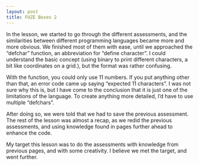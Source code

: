 ```yaml
---
layout: post
title: FUZE Boxes 2
---
```



In the lesson, we started to go through the different assessments, and the similarities between different programming languages 
became more and more obvious. We finished most of them with ease, until we approached the “defchar” function, an abbreviation for 
“define character”. I could understand the basic concept (using binary to print different characters, a bit like coordinates on a 
grid.), but the format was rather confusing. 

With the function, you could only use 11 numbers. If you put anything other than that, an error code came up saying “expected 11 
characters”. I was not sure why this is, but I have come to the conclusion that it is just one of the limitations of the language. 
To create anything more detailed, I’d have to use multiple “defchars”.

After doing so, we were told that we had to save the previous assessment. The rest of the lesson was almost a recap, as we redid 
the previous assessments, and using knowledge found in pages further ahead to enhance the code.

My target this lesson was to do the assessments with knowledge from previous pages, and with some creativity. I believe we met the 
target, and went further.

